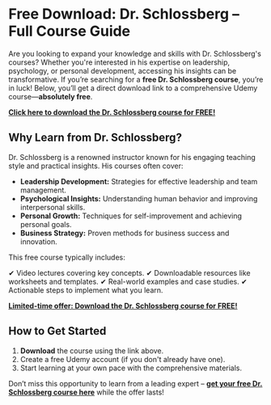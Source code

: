 # Free Download: Dr. Schlossberg – Full Course Guide

Are you looking to expand your knowledge and skills with Dr. Schlossberg's courses? Whether you're interested in his expertise on leadership, psychology, or personal development, accessing his insights can be transformative. If you’re searching for a **free Dr. Schlossberg course**, you’re in luck! Below, you’ll get a direct download link to a comprehensive Udemy course—**absolutely free**.

[**Click here to download the Dr. Schlossberg course for FREE!**](https://udemywork.com/dr-schlossberg)

## Why Learn from Dr. Schlossberg?

Dr. Schlossberg is a renowned instructor known for his engaging teaching style and practical insights. His courses often cover:

*   **Leadership Development:** Strategies for effective leadership and team management.
*   **Psychological Insights:** Understanding human behavior and improving interpersonal skills.
*   **Personal Growth:** Techniques for self-improvement and achieving personal goals.
*   **Business Strategy:** Proven methods for business success and innovation.

This free course typically includes:

✔ Video lectures covering key concepts.
✔ Downloadable resources like worksheets and templates.
✔ Real-world examples and case studies.
✔ Actionable steps to implement what you learn.

[**Limited-time offer: Download the Dr. Schlossberg course for FREE!**](https://udemywork.com/dr-schlossberg)

## How to Get Started

1.  **Download** the course using the link above.
2.  Create a free Udemy account (if you don't already have one).
3.  Start learning at your own pace with the comprehensive materials.

Don’t miss this opportunity to learn from a leading expert – **[get your free Dr. Schlossberg course here](https://udemywork.com/dr-schlossberg)** while the offer lasts!
